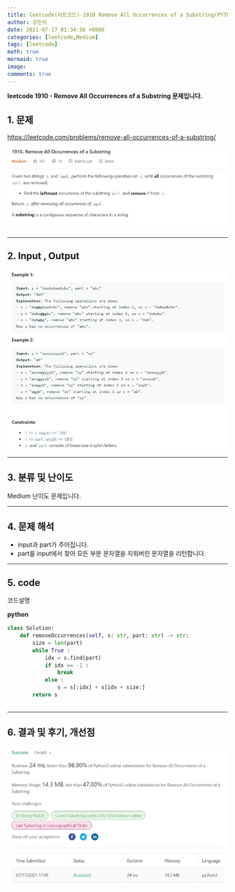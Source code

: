 ```yaml
---
title: leetcode(리트코드)-1910 Remove All Occurrences of a Substring(PYTHON)
author: 강민석
date: 2021-07-17 01:34:50 +0800
categories: [leetcode,Medium]
tags: [leetcode]
math: true
mermaid: true
image: 
comments: true
---
```


**leetcode 1910 - Remove All Occurrences of a Substring  문제입니다.**

## 1. 문제
<https://leetcode.com/problems/remove-all-occurrences-of-a-substring/> 

![](/assets/img/sample/leetcode/1910/Problem.JPG)

-----  

## 2. Input , Output

![](/assets/img/sample/leetcode/1910/input.JPG)  


-----  

## 3. 분류 및 난이도

Medium 난이도 문제입니다.  


-----  

## 4. 문제 해석

- input과 part가 주어집니다.
- part를 input에서 찾아 모든 부분 문자열을 지워버린 문자열을 리턴합니다.

-----  

## 5. code  

코드설명

**python**

```python
class Solution:
    def removeOccurrences(self, s: str, part: str) -> str:
        size = len(part)
        while True : 
            idx = s.find(part)
            if idx == -1 : 
                break
            else : 
                s = s[:idx] + s[idx + size:]
        return s
            
```


-----

## 6. 결과 및 후기, 개선점



![](/assets/img/sample/leetcode/1910/result.JPG)  





